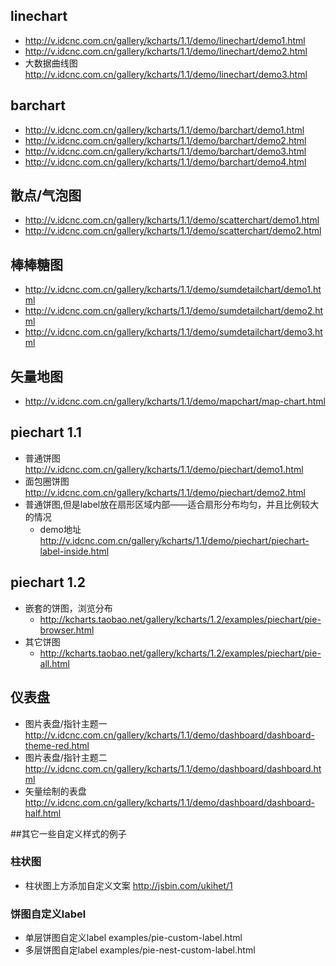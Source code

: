## linechart
- http://v.idcnc.com.cn/gallery/kcharts/1.1/demo/linechart/demo1.html
- http://v.idcnc.com.cn/gallery/kcharts/1.1/demo/linechart/demo2.html
- 大数据曲线图 http://v.idcnc.com.cn/gallery/kcharts/1.1/demo/linechart/demo3.html

## barchart
- http://v.idcnc.com.cn/gallery/kcharts/1.1/demo/barchart/demo1.html
- http://v.idcnc.com.cn/gallery/kcharts/1.1/demo/barchart/demo2.html
- http://v.idcnc.com.cn/gallery/kcharts/1.1/demo/barchart/demo3.html
- http://v.idcnc.com.cn/gallery/kcharts/1.1/demo/barchart/demo4.html

## 散点/气泡图
- http://v.idcnc.com.cn/gallery/kcharts/1.1/demo/scatterchart/demo1.html
- http://v.idcnc.com.cn/gallery/kcharts/1.1/demo/scatterchart/demo2.html

## 棒棒糖图
- http://v.idcnc.com.cn/gallery/kcharts/1.1/demo/sumdetailchart/demo1.html
- http://v.idcnc.com.cn/gallery/kcharts/1.1/demo/sumdetailchart/demo2.html
- http://v.idcnc.com.cn/gallery/kcharts/1.1/demo/sumdetailchart/demo3.html

## 矢量地图
- http://v.idcnc.com.cn/gallery/kcharts/1.1/demo/mapchart/map-chart.html

## piechart 1.1
- 普通饼图 http://v.idcnc.com.cn/gallery/kcharts/1.1/demo/piechart/demo1.html
- 面包圈饼图 http://v.idcnc.com.cn/gallery/kcharts/1.1/demo/piechart/demo2.html
- 普通饼图,但是label放在扇形区域内部——适合扇形分布均匀，并且比例较大的情况 
  - demo地址 http://v.idcnc.com.cn/gallery/kcharts/1.1/demo/piechart/piechart-label-inside.html
## piechart 1.2
- 嵌套的饼图，浏览分布 
  - http://kcharts.taobao.net/gallery/kcharts/1.2/examples/piechart/pie-browser.html
- 其它饼图
  - http://kcharts.taobao.net/gallery/kcharts/1.2/examples/piechart/pie-all.html

## 仪表盘
- 图片表盘/指针主题一 http://v.idcnc.com.cn/gallery/kcharts/1.1/demo/dashboard/dashboard-theme-red.html
- 图片表盘/指针主题二 http://v.idcnc.com.cn/gallery/kcharts/1.1/demo/dashboard/dashboard.html
- 矢量绘制的表盘 http://v.idcnc.com.cn/gallery/kcharts/1.1/demo/dashboard/dashboard-half.html



##其它一些自定义样式的例子

### 柱状图
- 柱状图上方添加自定义文案 http://jsbin.com/ukihet/1

### 饼图自定义label
- 单层饼图自定义label examples/pie-custom-label.html
- 多层饼图自定label examples/pie-nest-custom-label.html

